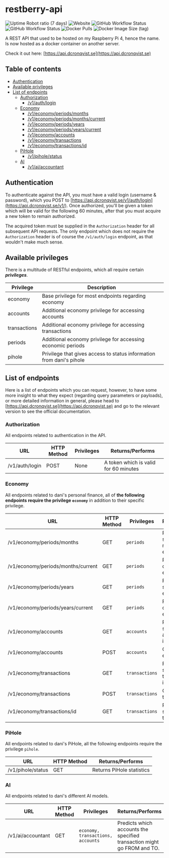 # restberry-api

![Uptime Robot ratio (7 days)](https://img.shields.io/uptimerobot/ratio/7/m788440920-edcdd5975b38ec31da628d55) ![Website](https://img.shields.io/website?down_message=down&label=status&up_message=up&url=https%3A%2F%2Fapi.dcronqvist.se) ![GitHub Workflow Status](https://img.shields.io/github/workflow/status/dcronqvist/restberry-api/Run%20Pytest?label=tests) ![GitHub Workflow Status](https://img.shields.io/github/workflow/status/dcronqvist/restberry-api/CI%20to%20Docker%20Hub?label=build%20%26%20docker%20hub%20push) ![Docker Pulls](https://img.shields.io/docker/pulls/dcronqvist/restberry-api) ![Docker Image Size (tag)](https://img.shields.io/docker/image-size/dcronqvist/restberry-api/latest)

A REST API that used to be hosted on my Raspberry Pi 4, hence the name. Is now hosted as a docker container on another server. 

Check it out here: [https://api.dcronqvist.se](https://api.dcronqvist.se)

## Table of contents

- [Authentication](#authentication)
- [Available privileges](#available-privileges)
- [List of endpoints](#list-of-endpoints)
    - [Authorization](#authorization)
        - [/v1/auth/login](#authorization)
    - [Economy](#economy)
        - [/v1/economy/periods/months](#economy)
        - [/v1/economy/periods/months/current](#economy)
        - [/v1/economy/periods/years](#economy)
        - [/v1/economy/periods/years/current](#economy)
        - [/v1/economy/accounts](#economy)
        - [/v1/economy/transactions](#economy)
        - [/v1/economy/transactions/id](#economy)
    - [PiHole](#pihole)
        - [/v1/pihole/status](#pihole)
    - [AI](#ai)
        - [/v1/ai/accountant](#ai)

## Authentication

To authenticate against the API, you must have a valid login (username & password), which you POST to [https://api.dcronqvist.se/v1/auth/login](https://api.dcronqvist.se/v1/). Once authorized, you'll be given a token which will be valid for the following 60 minutes, after that you must acquire a new token to remain authorized. 

The acquired token must be supplied in the `Authorization` header for all subsequent API requests. The only endpoint which does not require the `Authorization` header is of course the `/v1/auth/login` endpoint, as that wouldn't make much sense.

## Available privileges

There is a multitude of RESTful endpoints, which all require certain ***privileges***.

Privilege | Description
------------ | -------------
economy | Base privilege for most endpoints regarding economy
accounts | Additional economy privilege for accessing accounts
transactions | Additional economy privilege for accessing transactions
periods | Additional economy privilege for accessing economic periods
pihole | Privilege that gives access to status information from dani's pihole

## List of endpoints

Here is a list of endpoints which you can request, however, to have some more insight to what they expect (regarding query parameters or payloads), or more detailed information in general, please head to [https://api.dcronqvist.se](https://api.dcronqvist.se) and go to the relevant version to see the official documentation.

### Authorization
All endpoints related to authentication in the API.

URL | HTTP Method | Privileges | Returns/Performs
--- | ----------- | ---------- | ---------------
/v1/auth/login | POST | None | A token which is valid for 60 minutes

### Economy

All endpoints related to dani's personal finance, all of  **the following endpoints require the privilege `economy`** in addition to their specific privilege.

URL | HTTP Method | Privileges | Returns/Performs
--- | ----------- | ---------- | ---------------
/v1/economy/periods/months | GET | `periods` | Returns the specified month(s)'s economic period
/v1/economy/periods/months/current | GET | `periods` | Returns the current month's economic period
/v1/economy/periods/years | GET | `periods` | Returns the specified year's economic period
/v1/economy/periods/years/current | GET | `periods` | Returns the current year's economic period
/v1/economy/accounts | GET | `accounts` | Returns all or the specified account(s)'s information
/v1/economy/accounts | POST | `accounts` | Creates a new economy account
/v1/economy/transactions | GET | `transactions` | Returns all or the specified transaction(s)'s information
/v1/economy/transactions | POST | `transactions` | Creates a new transaction
/v1/economy/transactions/id | GET | `transactions` | Returns the specified transaction

### PiHole

All endpoints related to dani's PiHole, all the following endpoints require the privilege `pihole`.

URL | HTTP Method | Returns/Performs
--- | ----------- | ---------------
/v1/pihole/status | GET | Returns PiHole statistics

### AI

All endpoints related to dani's different AI models.

URL | HTTP Method | Privileges | Returns/Performs
--- | ----------- | ---------- | ---------------
/v1/ai/accountant | GET | `economy, transactions, accounts` | Predicts which accounts the specified transaction might go FROM and TO.
